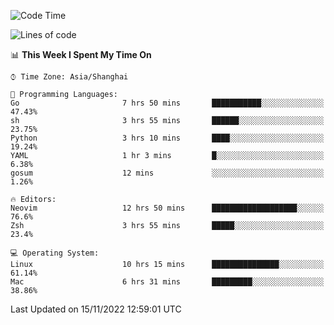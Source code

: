 <!--START_SECTION:waka-->
![Code Time](http://img.shields.io/badge/Code%20Time-984%20hrs%2037%20mins-blue)

![Lines of code](https://img.shields.io/badge/From%20Hello%20World%20I%27ve%20Written-24%20Thousand%20lines%20of%20code-blue)

📊 **This Week I Spent My Time On** 

```text
⌚︎ Time Zone: Asia/Shanghai

💬 Programming Languages: 
Go                       7 hrs 50 mins       ███████████░░░░░░░░░░░░░░   47.43% 
sh                       3 hrs 55 mins       ██████░░░░░░░░░░░░░░░░░░░   23.75% 
Python                   3 hrs 10 mins       ████░░░░░░░░░░░░░░░░░░░░░   19.24% 
YAML                     1 hr 3 mins         █░░░░░░░░░░░░░░░░░░░░░░░░   6.38% 
gosum                    12 mins             ░░░░░░░░░░░░░░░░░░░░░░░░░   1.26%

🔥 Editors: 
Neovim                   12 hrs 50 mins      ███████████████████░░░░░░   76.6% 
Zsh                      3 hrs 55 mins       █████░░░░░░░░░░░░░░░░░░░░   23.4%

💻 Operating System: 
Linux                    10 hrs 15 mins      ███████████████░░░░░░░░░░   61.14% 
Mac                      6 hrs 31 mins       █████████░░░░░░░░░░░░░░░░   38.86%

```


 Last Updated on 15/11/2022 12:59:01 UTC
<!--END_SECTION:waka-->
